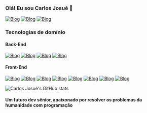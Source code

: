 ### Olá! Eu sou Carlos Josué 🫡
[![Blog](https://img.shields.io/badge/LinkedIn-0077B5?style=for-the-badge&logo=linkedin&logoColor=white)](https://www.linkedin.com/in/carlos-josu%C3%A9-dias-campos-0b7426246/)
[![Blog](https://img.shields.io/badge/Instagram-E4405F?style=for-the-badge&logo=instagram&logoColor=white)](https://mail.google.com/mail/u/1/#inbox)
[![Blog](https://img.shields.io/badge/Gmail-D14836?style=for-the-badge&logo=gmail&logoColor=white)](https://mail.google.com/mail/u/1/#inbox)
### Tecnologias de domínio
#### Back-End
[![Blog](https://img.shields.io/badge/Python-14354C?style=for-the-badge&logo=python&logoColor=white)]()
[![Blog](https://img.shields.io/badge/Django-092E20?style=for-the-badge&logo=django&logoColor=white)]()
[![Blog](https://img.shields.io/badge/PostgreSQL-316192?style=for-the-badge&logo=postgresql&logoColor=white)]()
[![Blog](https://img.shields.io/badge/Linux-FCC624?style=for-the-badge&logo=linux&logoColor=black)]()

#### Front-End
[![Blog](https://img.shields.io/badge/React_Native-20232A?style=for-the-badge&logo=react&logoColor=61DAFB)]()
[![Blog](https://img.shields.io/badge/React-20232A?style=for-the-badge&logo=react&logoColor=61DAFB)]()
[![Blog](https://img.shields.io/badge/JavaScript-F7DF1E?style=for-the-badge&logo=javascript&logoColor=black)]()
[![Blog](https://img.shields.io/badge/TypeScript-007ACC?style=for-the-badge&logo=typescript&logoColor=white)]()
[![Blog](https://img.shields.io/badge/Bootstrap-563D7C?style=for-the-badge&logo=bootstrap&logoColor=white)]()
[![Blog](https://img.shields.io/badge/jQuery-0769AD?style=for-the-badge&logo=jquery&logoColor=white)]()
[![Blog](https://img.shields.io/badge/Sass-CC6699?style=for-the-badge&logo=sass&logoColor=white)]()
[![Blog](https://img.shields.io/badge/Figma-F24E1E?style=for-the-badge&logo=figma&logoColor=white)]()


![Carlos Josué's GitHub stats](https://github-readme-stats.vercel.app/api?username=CJosueAK47&show_icons=true&theme=radical)

#### Um futuro dev sênior, apaixonado por resolver os problemas da humanidade com programação
